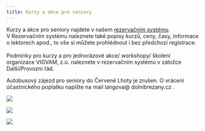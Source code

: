 ```yaml
---
title: Kurzy a akce pro seniory
---
```

Kurzy a akce pro seniory najdete v našem [rezervačním systému](https://vigvam.webooker.eu/).\
V Rezervačním systému naleznete také popisy kurzů, ceny, časy,  informace o lektorech apod., to vše si můžete prohlédnout i bez předchozí registrace. \
\
Podmínky pro kurzy a pro jednorázové akce/ workshopy/ školení organizace VIGVAM, z.ú. naleznete v rezervačním systému v záložce Další/Provozní řád.

Autobusový zájezd pro seniory do Červené Lhoty je zrušen. O vrácení účastnického poplatku napište na mail langova@ dolnibrezany.cz . 

![](/images/uploads/pamet_publikace-2-.jpg)

![](/images/uploads/2020_21_cviceni_seniori_vigvam-1-.jpg)

![](/images/uploads/2020_vgv_seniori_kurz-aj_nj.jpg)